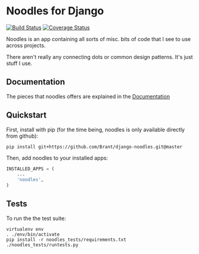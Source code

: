 Noodles for Django
==============
[![Build Status](https://travis-ci.org/Brant/django-noodles.svg?branch=master)](https://travis-ci.org/Brant/django-noodles) [![Coverage Status](https://coveralls.io/repos/github/Brant/django-noodles/badge.svg?branch=master)](https://coveralls.io/github/Brant/django-noodles?branch=master)

Noodles is an app containing all sorts of misc. bits of code that I see to use across projects.

There aren't really any connecting dots or common design patterns. It's just stuff I use.

## Documentation
The pieces that noodles offers are explained in the [Documentation](http://brant.github.io/django-noodles/)

## Quickstart
First, install with pip (for the time being, noodles is only available directly from github):
```
pip install git+https://github.com/Brant/django-noodles.git@master
```

Then, add noodles to your installed apps:
```python
INSTALLED_APPS = (
    ...
    'noodles',
)
```

## Tests
To run the the test suite:
```
virtualenv env
. ./env/bin/activate
pip install -r noodles_tests/requirements.txt
./noodles_tests/runtests.py
```
